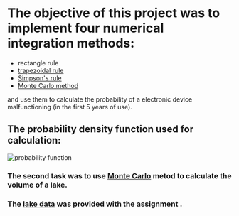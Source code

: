 # The objective of this project was to implement four numerical integration methods:
* rectangle rule
* [trapezoidal rule](https://en.wikipedia.org/wiki/Trapezoidal_rule)
* [Simpson's rule](https://en.wikipedia.org/wiki/Simpson%27s_rule)
* [Monte Carlo method](https://en.wikipedia.org/wiki/Monte_Carlo_method)

and use them to calculate the probability of a electronic device malfunctioning (in the first 5 years of use).

## The probability density function used for calculation:
<img src="https://latex.codecogs.com/svg.latex?\Large&space;f(t)=\frac{1}{\sigma\cdot\sqrt{2\pi}}^{e^{-\frac{(t-\mu)^2}{2\sigma^2}}}" title="probability function" />

### The second task was to use [Monte Carlo](https://en.wikipedia.org/wiki/Monte_Carlo_method) metod to calculate the volume of a lake. 
### The [lake data](https://github.com/hevgan/numerical-integration-algorithms/blob/main/depth.m) was provided with the assignment .

